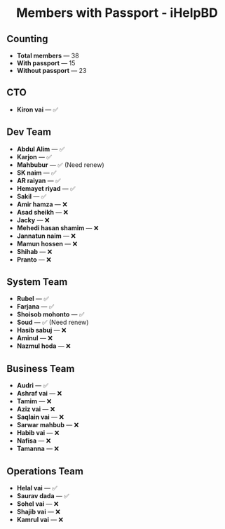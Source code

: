 <h1 align="center">Members with Passport - iHelpBD</h1>

## Counting

- **Total members** — 38
- **With passport** — 15
- **Without passport** — 23

## CTO

- **Kiron vai** — ✅

## Dev Team

- **Abdul Alim** — ✅
- **Karjon** — ✅
- **Mahbubur** — ✅ (Need renew)
- **SK naim** — ✅
- **AR raiyan** — ✅
- **Hemayet riyad** — ✅
- **Sakil** — ✅  
- **Amir hamza** — ❌
- **Asad sheikh** — ❌
- **Jacky** — ❌
- **Mehedi hasan shamim** — ❌
- **Jannatun naim** — ❌
- **Mamun hossen** — ❌
- **Shihab** — ❌
- **Pranto** — ❌

## System Team

- **Rubel** — ✅
- **Farjana** — ✅
- **Shoisob mohonto** — ✅
- **Soud** — ✅ (Need renew)
- **Hasib sabuj** — ❌
- **Aminul** — ❌
- **Nazmul hoda** — ❌

## Business Team

- **Audri** — ✅
- **Ashraf vai** — ❌
- **Tamim** — ❌
- **Aziz vai** — ❌
- **Saqlain vai** — ❌
- **Sarwar mahbub** — ❌
- **Habib vai** — ❌
- **Nafisa** — ❌
- **Tamanna** — ❌

## Operations Team

- **Helal vai** — ✅
- **Saurav dada** — ✅
- **Sohel vai** — ❌
- **Shajib vai** — ❌
- **Kamrul vai** — ❌
